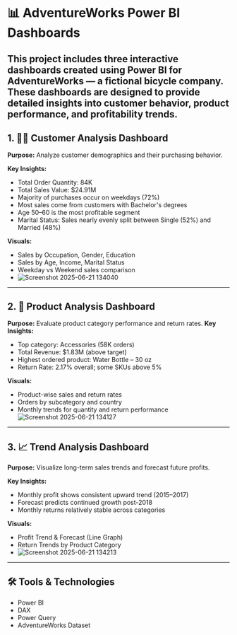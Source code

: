 # 📊 AdventureWorks Power BI Dashboards

This project includes three interactive dashboards created using Power BI for AdventureWorks — a fictional bicycle company. These dashboards are designed to provide detailed insights into customer behavior, product performance, and profitability trends.
---
## 1. 🧑‍💼 Customer Analysis Dashboard

**Purpose:** Analyze customer demographics and their purchasing behavior.

**Key Insights:**
- Total Order Quantity: 84K
- Total Sales Value: $24.91M
- Majority of purchases occur on weekdays (72%)
- Most sales come from customers with Bachelor's degrees
- Age 50–60 is the most profitable segment
- Marital Status: Sales nearly evenly split between Single (52%) and Married (48%)

**Visuals:**
- Sales by Occupation, Gender, Education
- Sales by Age, Income, Marital Status
- Weekday vs Weekend sales comparison
- ![Screenshot 2025-06-21 134040](https://github.com/user-attachments/assets/187b7e45-a003-45b2-b3ac-b41bf0b14fd9)


---
## 2. 🚴 Product Analysis Dashboard

**Purpose:** Evaluate product category performance and return rates.
**Key Insights:**
- Top category: Accessories (58K orders)
- Total Revenue: $1.83M (above target)
- Highest ordered product: Water Bottle – 30 oz
- Return Rate: 2.17% overall; some SKUs above 5%

**Visuals:**
- Product-wise sales and return rates
- Orders by subcategory and country
- Monthly trends for quantity and return performance
![Screenshot 2025-06-21 134127](https://github.com/user-attachments/assets/f0dd8990-5634-4da2-a5e1-5bf7ee6c1ea8)

---

## 3. 📈 Trend Analysis Dashboard

**Purpose:** Visualize long-term sales trends and forecast future profits.

**Key Insights:**
- Monthly profit shows consistent upward trend (2015–2017)
- Forecast predicts continued growth post-2018
- Monthly returns relatively stable across categories

**Visuals:**
- Profit Trend & Forecast (Line Graph)
- Return Trends by Product Category
- ![Screenshot 2025-06-21 134213](https://github.com/user-attachments/assets/d3f57f9a-fdbb-4b86-ba68-dfb3341d8c8c)

---

## 🛠 Tools & Technologies

- Power BI
- DAX
- Power Query
- AdventureWorks Dataset


